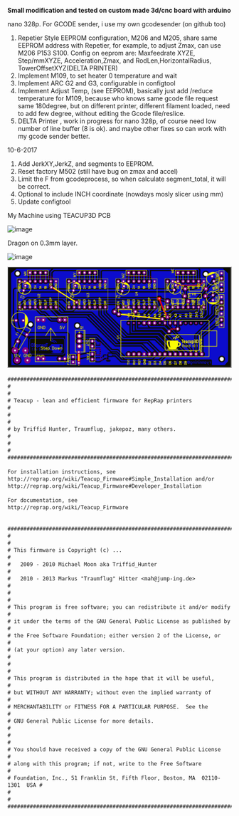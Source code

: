 
**Small modification and tested on custom made 3d/cnc board with arduino** 



nano 328p. For GCODE sender, i use my own gcodesender (on github too)

1. Repetier Style EEPROM configuration, M206 and M205, share same EEPROM address with Repetier, for example, to adjust Zmax, can use M206 P153 S100. Config on eeprom are: Maxfeedrate XYZE, Step/mmXYZE, Acceleration,Zmax, and RodLen,HorizontalRadius, TowerOffsetXYZ(DELTA PRINTER)
2. Implement M109, to set heater 0 temperature and wait
3. Implement ARC G2 and G3, configurable in configtool
4. Implement Adjust Temp, (see EEPROM), basically just add /reduce temperature for M109, because who knows same gcode file request same 180degree, but on different printer, different filament loaded, need to add few degree, without editing the Gcode file/reslice.
5. DELTA Printer , work in progress for nano 328p, of course need low number of line buffer (8 is ok). and maybe other fixes so can work with my gcode sender better.

10-6-2017
1. Add JerkXY,JerkZ, and segments to EEPROM.
2. Reset factory M502 (still have bug on zmax and accel)
3. Limit the F from gcodeprocess, so when calculate segment_total, it will be correct.
4. Optional to include INCH coordinate (nowdays mosly slicer using mm)
5. Update configtool

My Machine using TEACUP3D PCB

![image](https://user-images.githubusercontent.com/11457832/26998799-82d1581e-4db3-11e7-9b53-a2f20cf818a3.png)

Dragon on 0.3mm layer.

![image](https://user-images.githubusercontent.com/11457832/26998803-9b35f89c-4db3-11e7-8128-b8e439bd99cc.png)



![Teacup3D PCB](https://raw.githubusercontent.com/ryannining/Teacup_Firmware/master/pcb/schematic.png)

    ##############################################################################
    #                                                                            #
    # Teacup - lean and efficient firmware for RepRap printers                   #
    #                                                                            #
    # by Triffid Hunter, Traumflug, jakepoz, many others.                        #
    #                                                                            #
    ##############################################################################
    
    For installation instructions, see
    http://reprap.org/wiki/Teacup_Firmware#Simple_Installation and/or
    http://reprap.org/wiki/Teacup_Firmware#Developer_Installation
    
    For documentation, see
    http://reprap.org/wiki/Teacup_Firmware
    
    
    ##############################################################################
    #                                                                            #
    # This firmware is Copyright (c) ...                                         #
    #   2009 - 2010 Michael Moon aka Triffid_Hunter                              #
    #   2010 - 2013 Markus "Traumflug" Hitter <mah@jump-ing.de>                  #
    #                                                                            #
    # This program is free software; you can redistribute it and/or modify       #
    # it under the terms of the GNU General Public License as published by       #
    # the Free Software Foundation; either version 2 of the License, or          #
    # (at your option) any later version.                                        #
    #                                                                            #
    # This program is distributed in the hope that it will be useful,            #
    # but WITHOUT ANY WARRANTY; without even the implied warranty of             #
    # MERCHANTABILITY or FITNESS FOR A PARTICULAR PURPOSE.  See the              #
    # GNU General Public License for more details.                               #
    #                                                                            #
    # You should have received a copy of the GNU General Public License          #
    # along with this program; if not, write to the Free Software                #
    # Foundation, Inc., 51 Franklin St, Fifth Floor, Boston, MA  02110-1301  USA #
    #                                                                            #
    ##############################################################################
